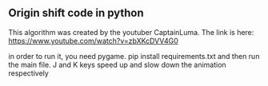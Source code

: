 ## Origin shift code in python ##

This algorithm was created by the youtuber CaptainLuma. The link is here: https://www.youtube.com/watch?v=zbXKcDVV4G0

in order to run it, you need pygame. pip install requirements.txt and then run the main file. J and K keys speed up and slow down the animation respectively
